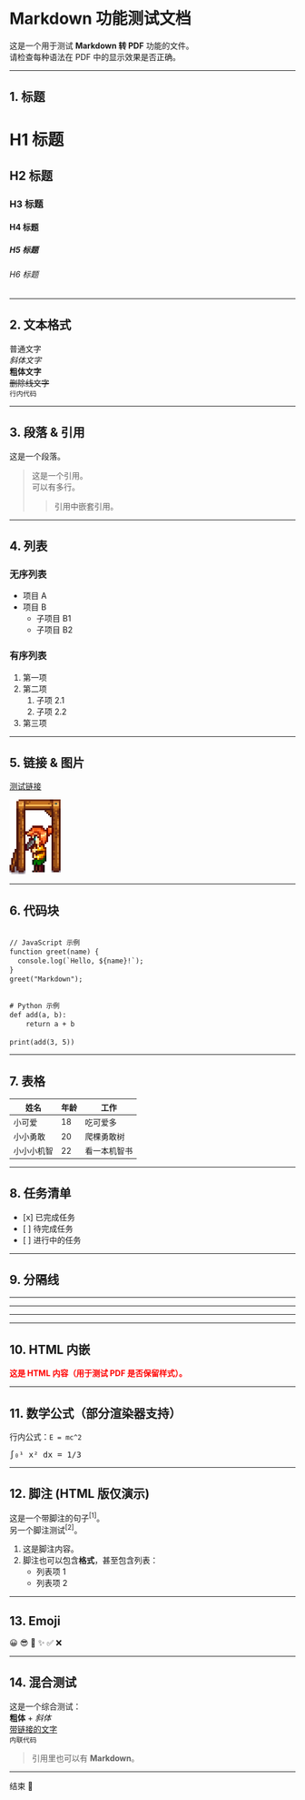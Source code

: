 <h1>Markdown 功能测试文档</h1>

<p>这是一个用于测试 <strong>Markdown 转 PDF</strong> 功能的文件。<br>
请检查每种语法在 PDF 中的显示效果是否正确。</p>

<hr>

<h2>1. 标题</h2>
<h1>H1 标题</h1>
<h2>H2 标题</h2>
<h3>H3 标题</h3>
<h4>H4 标题</h4>
<h5>H5 标题</h5>
<h6>H6 标题</h6>

<hr>

<h2>2. 文本格式</h2>
<p>普通文字<br>
<em>斜体文字</em><br>
<strong>粗体文字</strong><br>
<del>删除线文字</del><br>
<code>行内代码</code></p>

<hr>

<h2>3. 段落 & 引用</h2>
<p>这是一个段落。</p>

<blockquote>
  <p>这是一个引用。<br>
  可以有多行。</p>
  <blockquote>
    <p>引用中嵌套引用。</p>
  </blockquote>
</blockquote>

<hr>

<h2>4. 列表</h2>

<h3>无序列表</h3>
<ul>
  <li>项目 A</li>
  <li>项目 B
    <ul>
      <li>子项目 B1</li>
      <li>子项目 B2</li>
    </ul>
  </li>
</ul>

<h3>有序列表</h3>
<ol>
  <li>第一项</li>
  <li>第二项
    <ol>
      <li>子项 2.1</li>
      <li>子项 2.2</li>
    </ol>
  </li>
  <li>第三项</li>
</ol>

<hr>

<h2>5. 链接 & 图片</h2>
<p><a href="https://github.com/xionkq/md-to-pdf">测试链接</a></p>
<p><img src="https://raw.githubusercontent.com/xionkq/my-blog/main/public/robin-building.png" alt="测试图片"></p>

<hr>

<h2>6. 代码块</h2>
<pre><code class="language-js">
// JavaScript 示例
function greet(name) {
  console.log(`Hello, ${name}!`);
}
greet("Markdown");
</code></pre>

<pre><code class="language-python">
# Python 示例
def add(a, b):
    return a + b

print(add(3, 5))
</code></pre>

<hr>

<h2>7. 表格</h2>
<table>
  <thead>
    <tr>
      <th>姓名</th><th>年龄</th><th>工作</th>
    </tr>
  </thead>
  <tbody>
    <tr><td>小可爱</td><td>18</td><td>吃可爱多</td></tr>
    <tr><td>小小勇敢</td><td>20</td><td>爬棵勇敢树</td></tr>
    <tr><td>小小小机智</td><td>22</td><td>看一本机智书</td></tr>
  </tbody>
</table>

<hr>

<h2>8. 任务清单</h2>
<ul>
  <li>[x] 已完成任务</li>
  <li>[ ] 待完成任务</li>
  <li>[ ] 进行中的任务</li>
</ul>

<hr>

<h2>9. 分隔线</h2>
<hr>
<hr>
<hr>

<hr>

<h2>10. HTML 内嵌</h2>
<div style="color: red; font-weight: bold;">
这是 HTML 内容（用于测试 PDF 是否保留样式）。
</div>

<hr>

<h2>11. 数学公式（部分渲染器支持）</h2>
<p>行内公式：<code>E = mc^2</code></p>
<pre>
∫₀¹ x² dx = 1/3
</pre>

<hr>

<h2>12. 脚注 (HTML 版仅演示)</h2>
<p>这是一个带脚注的句子<sup>[1]</sup>。<br>
另一个脚注测试<sup>[2]</sup>。</p>
<ol>
  <li id="note1">这是脚注内容。</li>
  <li id="note2">脚注也可以包含<strong>格式</strong>，甚至包含列表：
    <ul>
      <li>列表项 1</li>
      <li>列表项 2</li>
    </ul>
  </li>
</ol>

<hr>

<h2>13. Emoji</h2>
<p>😀 😎 🚀 ✨ ✅ ❌</p>

<hr>

<h2>14. 混合测试</h2>
<p>这是一个综合测试：<br>
<strong>粗体</strong> + <em>斜体</em><br>
<a href="https://example.com">带链接的文字</a><br>
<code>内联代码</code></p>

<blockquote>
  <p>引用里也可以有 <strong>Markdown</strong>。</p>
</blockquote>

<hr>

<p>结束 🎉</p>
